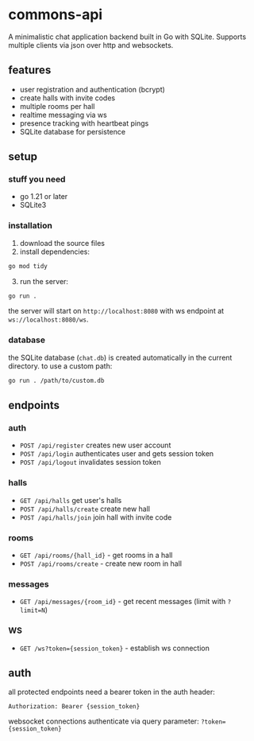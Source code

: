 # commons-api

A minimalistic chat application backend built in Go with SQLite. Supports multiple clients via json over http and websockets.

## features

- user registration and authentication (bcrypt)
- create halls with invite codes
- multiple rooms per hall
- realtime messaging via ws
- presence tracking with heartbeat pings
- SQLite database for persistence

## setup

### stuff you need

- go 1.21 or later
- SQLite3

### installation

1. download the source files
2. install dependencies:

```bash
go mod tidy
```

3. run the server:

```bash
go run .
```

the server will start on `http://localhost:8080` with ws endpoint at `ws://localhost:8080/ws`.

### database

the SQLite database (`chat.db`) is created automatically in the current directory. to use a custom path:

```bash
go run . /path/to/custom.db
```

## endpoints

### auth

- `POST /api/register` creates new user account
- `POST /api/login` authenticates user and gets session token
- `POST /api/logout` invalidates session token

### halls

- `GET /api/halls` get user's halls
- `POST /api/halls/create` create new hall
- `POST /api/halls/join` join hall with invite code

### rooms

- `GET /api/rooms/{hall_id}` - get rooms in a hall
- `POST /api/rooms/create` - create new room in hall

### messages

- `GET /api/messages/{room_id}` - get recent messages (limit with `?limit=N`)

### WS

- `GET /ws?token={session_token}` - establish ws connection

## auth

all protected endpoints need a bearer token in the auth header:

```
Authorization: Bearer {session_token}
```

websocket connections authenticate via query parameter: `?token={session_token}`
